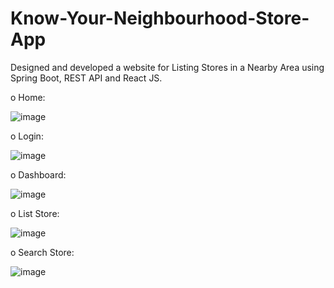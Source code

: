 # Know-Your-Neighbourhood-Store-App
Designed and developed a website for Listing Stores in a Nearby Area using Spring Boot, REST API and React JS.

o	Home:

![image](https://user-images.githubusercontent.com/54499269/134467062-79e2a088-35d7-4693-8980-1e2634c888a9.png)
 
o	Login:
 
 ![image](https://user-images.githubusercontent.com/54499269/134467078-7e7d323b-a38d-4016-bb6b-9e8d4d86ccbb.png)
 
o	Dashboard:
 
 ![image](https://user-images.githubusercontent.com/54499269/134467004-86250eba-69c9-4f21-aca4-8b503144f161.png)

o	List Store:
 
 ![image](https://user-images.githubusercontent.com/54499269/134466931-64c6a18c-bd30-4e41-a6a5-d496ff059963.png)

o	Search Store:
 
![image](https://user-images.githubusercontent.com/54499269/134466912-ca896fd0-7b0f-4001-8b2a-d60de0fb9461.png)
 


